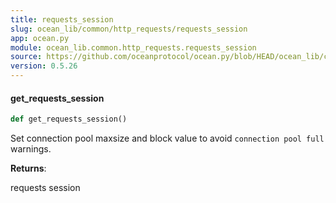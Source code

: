 ```yaml
---
title: requests_session
slug: ocean_lib/common/http_requests/requests_session
app: ocean.py
module: ocean_lib.common.http_requests.requests_session
source: https://github.com/oceanprotocol/ocean.py/blob/HEAD/ocean_lib/common/http_requests/requests_session.py
version: 0.5.26
---
```

#### get\_requests\_session

```python
def get_requests_session()
```

Set connection pool maxsize and block value to avoid `connection pool full` warnings.

**Returns**:

requests session

